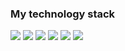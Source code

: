### My technology stack
<img src= "https://img.shields.io/badge/HTML-black?style=for-the-badge&logo=html5&logoColor=orange" /> <img src= "https://img.shields.io/badge/CSS-whitesmoke?style=for-the-badge&logo=css3&logoColor=blue" />
<img src= "https://img.shields.io/badge/Javascript-gray?style=for-the-badge&logo=javascript&logoColor=yellow" /> <img src= "https://img.shields.io/badge/Typescript-gray?style=for-the-badge&logo=typescript&logoColor=blue" /> <img src= "https://img.shields.io/badge/React-gray?style=for-the-badge&logo=react&logoColor=blue" /> <img src= "https://img.shields.io/badge/Git-whitesmoke?style=for-the-badge&logo=git&logoColor=orange" />

